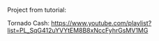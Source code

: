 Project from tutorial:

Tornado Cash: https://www.youtube.com/playlist?list=PL_SqG412uYVYtEM8B8xNccFyhrGsMV1MG

